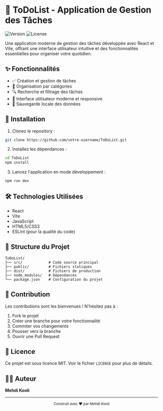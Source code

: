 # 📝 ToDoList - Application de Gestion des Tâches

![Version](https://img.shields.io/badge/version-1.0.0-blue)
![License](https://img.shields.io/badge/license-MIT-green)

Une application moderne de gestion des tâches développée avec React et Vite, offrant une interface utilisateur intuitive et des fonctionnalités essentielles pour organiser votre quotidien.

## ✨ Fonctionnalités

- ✅ Création et gestion de tâches
- 📅 Organisation par catégories
- 🔍 Recherche et filtrage des tâches
- 🎨 Interface utilisateur moderne et responsive
- 💾 Sauvegarde locale des données

## 🚀 Installation

1. Clonez le repository :
```bash
git clone https://github.com/votre-username/ToDoList.git
```

2. Installez les dépendances :
```bash
cd ToDoList
npm install
```

3. Lancez l'application en mode développement :
```bash
npm run dev
```

## 🛠 Technologies Utilisées

- React
- Vite
- JavaScript
- HTML5/CSS3
- ESLint (pour la qualité du code)

## 📁 Structure du Projet

```
ToDoList/
├── src/            # Code source principal
├── public/         # Fichiers statiques
├── dist/           # Fichiers de production
├── node_modules/   # Dépendances
└── package.json    # Configuration du projet
```

## 🤝 Contribution

Les contributions sont les bienvenues ! N'hésitez pas à :
1. Fork le projet
2. Créer une branche pour votre fonctionnalité
3. Commiter vos changements
4. Pousser vers la branche
5. Ouvrir une Pull Request

## 📄 Licence

Ce projet est sous licence MIT. Voir le fichier `LICENSE` pour plus de détails.

## 👨‍💻 Auteur

**Mehdi Kooli**

---

<div align="center">
  <sub>Construit avec ❤️ par Mehdi Kooli</sub>
</div> 

